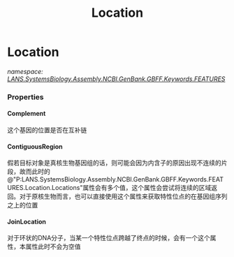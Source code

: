 ﻿---
title: Location
---

# Location
_namespace: [LANS.SystemsBiology.Assembly.NCBI.GenBank.GBFF.Keywords.FEATURES](N-LANS.SystemsBiology.Assembly.NCBI.GenBank.GBFF.Keywords.FEATURES.html)_






### Properties

#### Complement
这个基因的位置是否在互补链
#### ContiguousRegion
假若目标对象是真核生物基因组的话，则可能会因为内含子的原因出现不连续的片段，故而此时的@"P:LANS.SystemsBiology.Assembly.NCBI.GenBank.GBFF.Keywords.FEATURES.Location.Locations"属性会有多个值，这个属性会尝试将连续的区域返回。对于原核生物而言，也可以直接使用这个属性来获取特性位点的在基因组序列之上的位置
#### JoinLocation
对于环状的DNA分子，当某一个特性位点跨越了终点的时候，会有一个这个属性，本属性此时不会为空值
